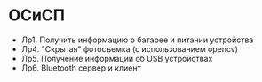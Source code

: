 # ОСиСП

- Лр1. Получить информацию о батарее и питании устройства
- Лр4. "Скрытая" фотосъемка (с использованием opencv)
- Лр5. Получение информации об USB устройствах
- Лр6. Bluetooth сервер и клиент
